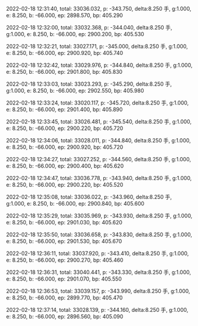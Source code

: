 2022-02-18 12:31:40, total: 33036.032, p: -343.750, delta:8.250 手, g:1.000, e: 8.250, b: -66.000, ep: 2898.570, bp: 405.290

2022-02-18 12:32:00, total: 33032.368, p: -344.040, delta:8.250 手, g:1.000, e: 8.250, b: -66.000, ep: 2900.200, bp: 405.530

2022-02-18 12:32:21, total: 33027.171, p: -345.000, delta:8.250 手, g:1.000, e: 8.250, b: -66.000, ep: 2900.920, bp: 405.740

2022-02-18 12:32:42, total: 33029.976, p: -344.840, delta:8.250 手, g:1.000, e: 8.250, b: -66.000, ep: 2901.800, bp: 405.830

2022-02-18 12:33:03, total: 33023.293, p: -345.290, delta:8.250 手, g:1.000, e: 8.250, b: -66.000, ep: 2902.550, bp: 405.980

2022-02-18 12:33:24, total: 33020.117, p: -345.720, delta:8.250 手, g:1.000, e: 8.250, b: -66.000, ep: 2901.400, bp: 405.890

2022-02-18 12:33:45, total: 33026.481, p: -345.540, delta:8.250 手, g:1.000, e: 8.250, b: -66.000, ep: 2900.220, bp: 405.720

2022-02-18 12:34:06, total: 33028.011, p: -344.840, delta:8.250 手, g:1.000, e: 8.250, b: -66.000, ep: 2900.920, bp: 405.720

2022-02-18 12:34:27, total: 33027.252, p: -344.560, delta:8.250 手, g:1.000, e: 8.250, b: -66.000, ep: 2900.400, bp: 405.620

2022-02-18 12:34:47, total: 33036.778, p: -343.940, delta:8.250 手, g:1.000, e: 8.250, b: -66.000, ep: 2900.220, bp: 405.520

2022-02-18 12:35:08, total: 33036.022, p: -343.960, delta:8.250 手, g:1.000, e: 8.250, b: -66.000, ep: 2900.840, bp: 405.600

2022-02-18 12:35:29, total: 33035.969, p: -343.930, delta:8.250 手, g:1.000, e: 8.250, b: -66.000, ep: 2901.030, bp: 405.620

2022-02-18 12:35:50, total: 33036.658, p: -343.830, delta:8.250 手, g:1.000, e: 8.250, b: -66.000, ep: 2901.530, bp: 405.670

2022-02-18 12:36:11, total: 33037.920, p: -343.410, delta:8.250 手, g:1.000, e: 8.250, b: -66.000, ep: 2900.270, bp: 405.460

2022-02-18 12:36:31, total: 33040.441, p: -343.330, delta:8.250 手, g:1.000, e: 8.250, b: -66.000, ep: 2901.070, bp: 405.550

2022-02-18 12:36:53, total: 33039.157, p: -343.990, delta:8.250 手, g:1.000, e: 8.250, b: -66.000, ep: 2899.770, bp: 405.470

2022-02-18 12:37:14, total: 33028.139, p: -344.160, delta:8.250 手, g:1.000, e: 8.250, b: -66.000, ep: 2896.560, bp: 405.090